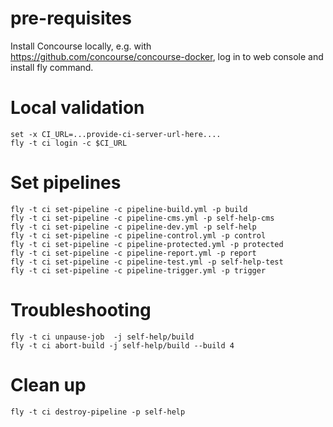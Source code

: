 # pre-requisites

Install Concourse locally, e.g. with https://github.com/concourse/concourse-docker, 
log in to web console and install fly command.

# Local validation

    set -x CI_URL=...provide-ci-server-url-here....
    fly -t ci login -c $CI_URL

# Set pipelines

    fly -t ci set-pipeline -c pipeline-build.yml -p build
    fly -t ci set-pipeline -c pipeline-cms.yml -p self-help-cms
    fly -t ci set-pipeline -c pipeline-dev.yml -p self-help
    fly -t ci set-pipeline -c pipeline-control.yml -p control
    fly -t ci set-pipeline -c pipeline-protected.yml -p protected
    fly -t ci set-pipeline -c pipeline-report.yml -p report
    fly -t ci set-pipeline -c pipeline-test.yml -p self-help-test   
    fly -t ci set-pipeline -c pipeline-trigger.yml -p trigger

# Troubleshooting

    fly -t ci unpause-job  -j self-help/build 
    fly -t ci abort-build -j self-help/build --build 4 

# Clean up

    fly -t ci destroy-pipeline -p self-help
    